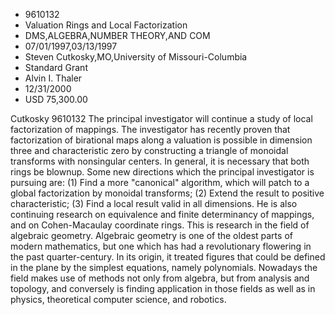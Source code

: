 
* 9610132
* Valuation Rings and Local Factorization
* DMS,ALGEBRA,NUMBER THEORY,AND COM
* 07/01/1997,03/13/1997
* Steven Cutkosky,MO,University of Missouri-Columbia
* Standard Grant
* Alvin I. Thaler
* 12/31/2000
* USD 75,300.00

Cutkosky 9610132 The principal investigator will continue a study of local
factorization of mappings. The investigator has recently proven that
factorization of birational maps along a valuation is possible in dimension
three and characteristic zero by constructing a triangle of monoidal transforms
with nonsingular centers. In general, it is necessary that both rings be
blownup. Some new directions which the principal investigator is pursuing are:
(1) Find a more "canonical" algorithm, which will patch to a global
factorization by monoidal transforms; (2) Extend the result to positive
characteristic; (3) Find a local result valid in all dimensions. He is also
continuing research on equivalence and finite determinancy of mappings, and on
Cohen-Macaulay coordinate rings. This is research in the field of algebraic
geometry. Algebraic geometry is one of the oldest parts of modern mathematics,
but one which has had a revolutionary flowering in the past quarter-century. In
its origin, it treated figures that could be defined in the plane by the
simplest equations, namely polynomials. Nowadays the field makes use of methods
not only from algebra, but from analysis and topology, and conversely is finding
application in those fields as well as in physics, theoretical computer science,
and robotics.
